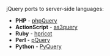jQuery ports to server-side languages:

-   **PHP** - [phpQuery](http://code.google.com/p/phpquery/)
-   **ActionScript** -
    [as3query](http://tech.nitoyon.com/blog/2008/01/as3query_alpha.html)
-   **Ruby** - [hpricot](http://code.whytheluckystiff.net/hpricot/)
-   **Perl** -
    [pQuery](http://search.cpan.org/~ingy/pQuery/lib/pQuery.pm)
-   **Python** - [PyQuery](http://pypi.python.org/pypi/pyquery)

